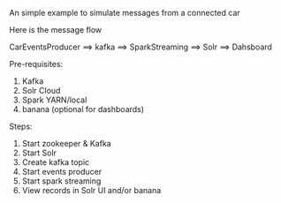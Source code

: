 An simple example to simulate messages from a connected car

Here is the message flow 

CarEventsProducer ==> kafka ==> SparkStreaming ==> Solr ==> Dahsboard

Pre-requisites:

1. Kafka
2. Solr Cloud
3. Spark  YARN/local
4. banana (optional for dashboards)

Steps:

1. Start zookeeper & Kafka
2. Start Solr
3. Create kafka topic
4. Start events producer
5. Start spark streaming
6. View records in Solr UI and/or banana

